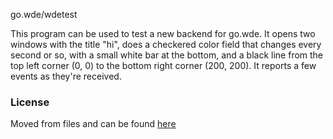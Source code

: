 go.wde/wdetest

This program can be used to test a new backend for go.wde. It opens
two windows with the title "hi", does a checkered color field that
changes every second or so, with a small white bar at the bottom, and
a black line from the top left corner (0, 0) to the bottom right
corner (200, 200). It reports a few events as they're received.

### License
Moved from files and can be found [here](https://github.com/kirillDanshin/go-wde/blob/master/LICENSE)
